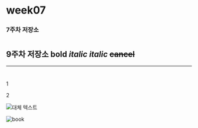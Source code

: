 # week07
### 7주차 저장소
#
9주차 저장소
**bold**
*italic*
_italic_
~~cancel~~
---
***
#
1

2

![대체 텍스트](C:\image\book.jpg)

![book](https://user-images.githubusercontent.com/103124347/166662250-2a77a794-e5b6-4bec-8d9f-a7d8e10762e0.jpg)
